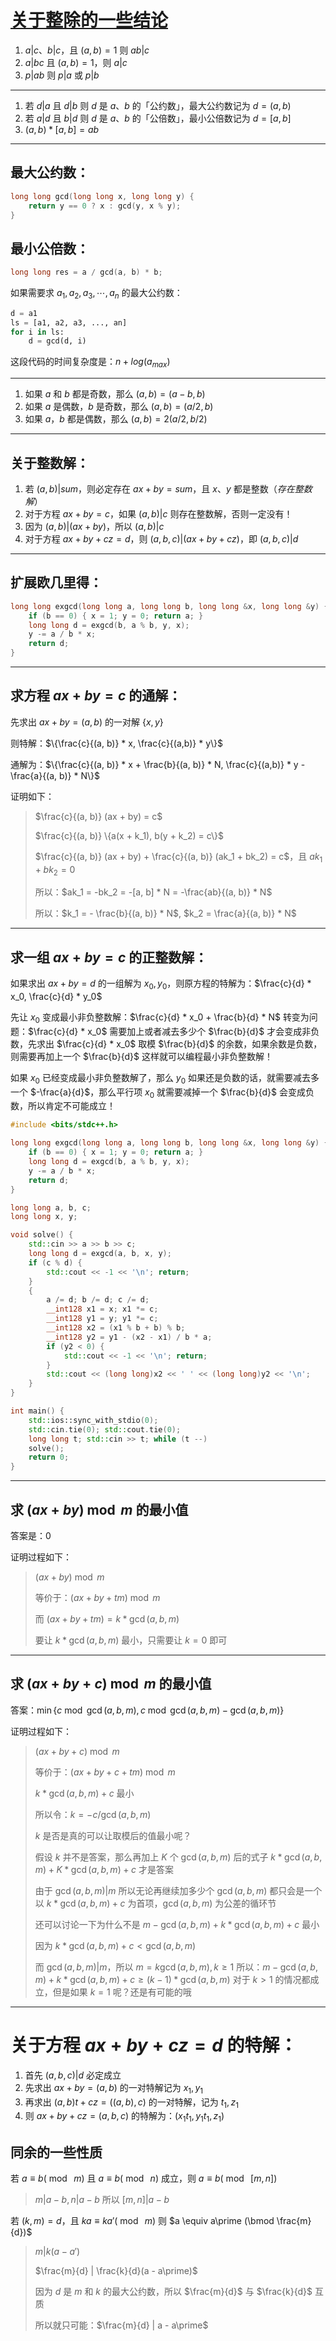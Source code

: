 # [关于整除的一些结论]()

1. $a | c$、$b | c$，且 $(a, b) = 1$ 则 $ab | c$
2. $a | bc$ 且 $(a, b) = 1$，则 $a | c$
3. $p | ab$ 则 $p | a$ 或 $p | b$

---

1. 若 $d | a$ 且 $d | b$ 则 $d$ 是 $a$、$b$ 的「公约数」，最大公约数记为 $d = (a, b)$
2. 若 $a | d$ 且 $b | d$ 则 $d$ 是 $a$、$b$ 的「公倍数」，最小公倍数记为 $d = [a, b]$
3. $(a, b) * [a, b] = ab$

---

## 最大公约数：

```cpp
long long gcd(long long x, long long y) {
    return y == 0 ? x : gcd(y, x % y);
}
```

## 最小公倍数：

```cpp
long long res = a / gcd(a, b) * b;
```

如果需要求 ${a_1, a_2, a_3, \cdots, a_n}$ 的最大公约数：

```py
d = a1
ls = [a1, a2, a3, ..., an]
for i in ls:
    d = gcd(d, i)
```

这段代码的时间复杂度是：$n + log(a_{max})$

---

1. 如果 $a$ 和 $b$ 都是奇数，那么 $(a, b) = (a - b, b)$
2. 如果 $a$ 是偶数，$b$ 是奇数，那么 $(a, b) = (a / 2, b)$
3. 如果 $a$，$b$ 都是偶数，那么 $(a, b) = 2(a/2, b/2)$

---

## 关于整数解：

1. 若 $(a, b) | sum$，则必定存在 $ax + by = sum$，且 $x$、$y$ 都是整数（*存在整数解*）
2. 对于方程 $ax + by = c$，如果 $(a, b) | c$ 则存在整数解，否则一定没有！
3. 因为 $(a, b) | (ax + by)$，所以 $(a, b) | c$
4. 对于方程 $ax + by + cz = d$，则 $(a, b, c) | (ax + by + cz)$，即 $(a, b, c) | d$

---

## 扩展欧几里得：

```cpp
long long exgcd(long long a, long long b, long long &x, long long &y) {
    if (b == 0) { x = 1; y = 0; return a; }
    long long d = exgcd(b, a % b, y, x);
    y -= a / b * x;
    return d;
}
```

---

## 求方程 $ax + by = c$ 的通解：

先求出 $ax + by = (a, b)$ 的一对解 $\{x, y\}$

则特解：$\{\frac{c}{(a, b)} * x, \frac{c}{(a,b)} * y\}$

通解为：$\{\frac{c}{(a, b)} * x + \frac{b}{(a, b)} * N, \frac{c}{(a,b)} * y - \frac{a}{(a, b)} * N\}$

证明如下：

> $\frac{c}{(a, b)} (ax + by) = c$
>
> $\frac{c}{(a, b)} \{a(x + k_1), b(y + k_2) = c\}$
>
> $\frac{c}{(a, b)} (ax + by) + \frac{c}{(a, b)} (ak_1 + bk_2) = c$，且 $ak_1 + bk_2 = 0$
>
> 所以：$ak_1 = -bk_2 = -[a, b] * N = -\frac{ab}{(a, b)} * N$
>
> 所以：$k_1 = - \frac{b}{(a, b)} * N$, $k_2 = \frac{a}{(a, b)} * N$

---

## 求一组 $ax + by = c$ 的正整数解：

如果求出 $ax + by = d$ 的一组解为 $x_0, y_0$，则原方程的特解为：$\frac{c}{d} * x_0, \frac{c}{d} * y_0$

先让 $x_0$ 变成最小非负整数解：$\frac{c}{d} * x_0 + \frac{b}{d} * N$ 转变为问题：$\frac{c}{d} * x_0$ 需要加上或者减去多少个 $\frac{b}{d}$ 才会变成非负数，先求出 $\frac{c}{d} * x_0$ 取模 $\frac{b}{d}$ 的余数，如果余数是负数，则需要再加上一个 $\frac{b}{d}$ 这样就可以编程最小非负整数解！

如果 $x_0$ 已经变成最小非负整数解了，那么 $y_0$ 如果还是负数的话，就需要减去多一个 $-\frac{a}{d}$，那么平行项 $x_0$ 就需要减掉一个 $\frac{b}{d}$ 会变成负数，所以肯定不可能成立！

```cpp
#include <bits/stdc++.h>

long long exgcd(long long a, long long b, long long &x, long long &y) {
    if (b == 0) { x = 1; y = 0; return a; }
    long long d = exgcd(b, a % b, y, x);
    y -= a / b * x;
    return d;
}

long long a, b, c;
long long x, y;

void solve() {
    std::cin >> a >> b >> c;
    long long d = exgcd(a, b, x, y);
    if (c % d) {
        std::cout << -1 << '\n'; return;
    }
    {
        a /= d; b /= d; c /= d;
        __int128 x1 = x; x1 *= c;
        __int128 y1 = y; y1 *= c;
        __int128 x2 = (x1 % b + b) % b;
        __int128 y2 = y1 - (x2 - x1) / b * a;
        if (y2 < 0) {
            std::cout << -1 << '\n'; return;
        }
        std::cout << (long long)x2 << ' ' << (long long)y2 << '\n';
    }
}

int main() {
    std::ios::sync_with_stdio(0);
    std::cin.tie(0); std::cout.tie(0);
    long long t; std::cin >> t; while (t --)
    solve();
    return 0;
}

```

---

## 求 $(ax + by) \bmod m$ 的最小值

答案是：$0$

证明过程如下：

> $(ax + by) \bmod m$
>
> 等价于：$(ax + by + tm) \bmod m$
>
> 而 $(ax + by + tm) = k * \gcd(a, b, m)$
>
> 要让 $k * \gcd(a, b, m)$ 最小，只需要让 $k = 0$ 即可

---

## 求 $(ax + by + c) \bmod m$ 的最小值

答案：$\min\{c \bmod \gcd(a, b, m), c \bmod \gcd(a, b, m) - \gcd(a, b, m)\}$

证明过程如下：

> $(ax + by + c) \bmod m$
>
> 等价于：$(ax + by + c + tm) \bmod m$
>
> $k * \gcd(a, b, m) + c$ 最小
>
> 所以令：$k = -c / \gcd(a, b, m)$
>
> $k$ 是否是真的可以让取模后的值最小呢？
>
> 假设 $k$ 并不是答案，那么再加上 $K$ 个 $\gcd(a, b, m)$ 后的式子 $k * \gcd(a, b, m) + K * \gcd(a, b, m) + c$ 才是答案
>
> 由于 $\gcd(a, b, m) | m$ 所以无论再继续加多少个 $\gcd(a, b, m)$ 都只会是一个以 $k * \gcd(a, b, m) + c$ 为首项，$\gcd(a, b, m)$ 为公差的循环节
>
> 还可以讨论一下为什么不是 $m - \gcd(a, b, m) + k * \gcd(a, b, m) + c$ 最小
>
> 因为 $k * \gcd(a, b, m) + c < \gcd(a, b, m)$
>
> 而 $\gcd(a, b, m) | m$，所以 $m = k\gcd(a, b, m), k \geq 1$ 所以：$m - \gcd(a, b, m) + k * \gcd(a, b, m) + c \geq (k - 1) * \gcd(a, b, m)$ 对于 $k > 1$ 的情况都成立，但是如果 $k = 1$ 呢？还是有可能的哦


---

# 关于方程 $ax + by + cz = d$ 的特解：

1. 首先 $(a, b, c) | d$ 必定成立
2. 先求出 $ax + by = (a, b)$ 的一对特解记为 $x_1, y_1$
3. 再求出 $(a, b)t + cz = ((a, b), c)$ 的一对特解，记为 $t_1, z_1$
4. 则 $ax + by + cz = (a, b, c)$ 的特解为：$(x_1t_1, y_1t_1, z_1)$

## 同余的一些性质

若 $a \equiv b (\bmod \ m)$ 且 $a \equiv b (\bmod \ n)$ 成立，则 $a \equiv b (\bmod \ [m, n])$

> $m | a - b, n | a - b$ 所以 $[m, n] | a - b$

若 $(k, m) = d$，且 $ka \equiv ka\prime (\bmod \ m)$ 则 $a \equiv a\prime (\bmod \frac{m}{d})$

> $m | k(a - a\prime)$
>
> $\frac{m}{d} | \frac{k}{d}(a - a\prime)$
>
> 因为 $d$ 是 $m$ 和 $k$ 的最大公约数，所以 $\frac{m}{d}$ 与 $\frac{k}{d}$ 互质
>
> 所以就只可能：$\frac{m}{d} | a - a\prime$